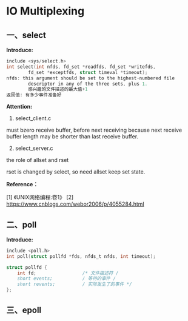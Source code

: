 # IO Multiplexing

## 一、select

**Introduce:**

```c
include <sys/select.h>
int select(int nfds, fd_set *readfds, fd_set *writefds,
        fd_set *exceptfds, struct timeval *timeout);
nfds: this argument should be set to the highest-numbered file
        descriptor in any of the three sets, plus 1.
        感兴趣的文件描述的最大值+1
返回值: 有多少事件准备好
```

**Attention:** 

1. select_client.c 

must bzero receive buffer, before next receiving
because next receive buffer length may be shorter than last receive buffer.

2. select_server.c

the role of allset and rset

rset is changed by select, so need allset keep set state.

**Reference：**

[1] 《UNIX网络编程:卷1》
[2] https://www.cnblogs.com/webor2006/p/4055284.html

## 二、poll

**Introduce:**

```c
include <poll.h>
int poll(struct pollfd *fds, nfds_t nfds, int timeout);

struct pollfd {
	int fd;                 /* 文件描述符 /
	short events;           / 等待的事件 /
	short revents;          / 实际发生了的事件 */
};
```



## 三、epoll

